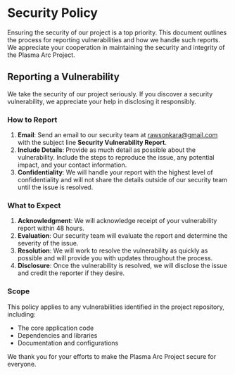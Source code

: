 # Security Policy

Ensuring the security of our project is a top priority. This document outlines the process for reporting vulnerabilities and how we handle such reports. We appreciate your cooperation in maintaining the security and integrity of the Plasma Arc Project.

## Reporting a Vulnerability

We take the security of our project seriously. If you discover a security vulnerability, we appreciate your help in disclosing it responsibly.

### How to Report

1. **Email**: Send an email to our security team at rawsonkara@gmail.com with the subject line **Security Vulnerability Report**.
2. **Include Details**: Provide as much detail as possible about the vulnerability. Include the steps to reproduce the issue, any potential impact, and your contact information.
3. **Confidentiality**: We will handle your report with the highest level of confidentiality and will not share the details outside of our security team until the issue is resolved.

### What to Expect

1. **Acknowledgment**: We will acknowledge receipt of your vulnerability report within 48 hours.
2. **Evaluation**: Our security team will evaluate the report and determine the severity of the issue.
3. **Resolution**: We will work to resolve the vulnerability as quickly as possible and will provide you with updates throughout the process.
4. **Disclosure**: Once the vulnerability is resolved, we will disclose the issue and credit the reporter if they desire.

### Scope

This policy applies to any vulnerabilities identified in the project repository, including:
- The core application code
- Dependencies and libraries
- Documentation and configurations

We thank you for your efforts to make the Plasma Arc Project secure for everyone.
